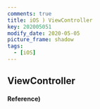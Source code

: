 ```yaml
---
comments: true
title: iOS ) ViewController
key: 202005051
modify_date: 2020-05-05
picture_frame: shadow
tags:
  - [iOS]
---
```


## ViewController

#### Reference)
